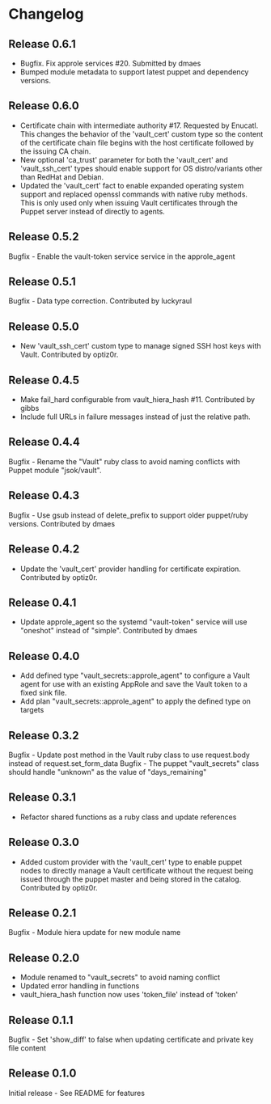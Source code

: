 # Changelog

## Release 0.6.1

- Bugfix. Fix approle services #20. Submitted by dmaes
- Bumped module metadata to support latest puppet and dependency versions.

## Release 0.6.0

- Certificate chain with intermediate authority #17. Requested by Enucatl.
  This changes the behavior of the 'vault_cert' custom type so the content of the
  certificate chain file begins with the host certificate followed by the issuing
  CA chain.
- New optional 'ca_trust' parameter for both the 'vault_cert' and 'vault_ssh_cert'
  types should enable support for OS distro/variants other than RedHat and Debian.
- Updated the 'vault_cert' fact to enable expanded operating system support and
  replaced openssl commands with native ruby methods. This is only used only when
  issuing Vault certificates through the Puppet server instead of directly to agents.

## Release 0.5.2

Bugfix - Enable the vault-token service service in the approle_agent

## Release 0.5.1

Bugfix - Data type correction.  Contributed by luckyraul

## Release 0.5.0

- New 'vault_ssh_cert' custom type to manage signed SSH host keys with Vault.  Contributed by optiz0r.

## Release 0.4.5

- Make fail_hard configurable from vault_hiera_hash #11.  Contributed by gibbs
- Include full URLs in failure messages instead of just the relative path.

## Release 0.4.4

Bugfix - Rename the "Vault" ruby class to avoid naming conflicts with Puppet module "jsok/vault".

## Release 0.4.3

Bugfix - Use gsub instead of delete_prefix to support older puppet/ruby versions.  Contributed by dmaes

## Release 0.4.2

- Update the 'vault_cert' provider handling for certificate expiration.  Contributed by optiz0r.

## Release 0.4.1

- Update approle_agent so the systemd "vault-token" service will use "oneshot" instead of
  "simple".  Contributed by dmaes 

## Release 0.4.0

- Add defined type "vault_secrets::approle_agent" to configure a Vault agent for use with an
  existing AppRole and save the Vault token to a fixed sink file.
- Add plan "vault_secrets::approle_agent" to apply the defined type on targets

## Release 0.3.2

Bugfix - Update post method in the Vault ruby class to use request.body instead of request.set_form_data
Bugfix - The puppet "vault_secrets" class should handle "unknown" as the value of "days_remaining"

## Release 0.3.1

- Refactor shared functions as a ruby class and update references

## Release 0.3.0

- Added custom provider with the 'vault_cert' type to enable puppet nodes to directly
  manage a Vault certificate without the request being issued through the puppet master
  and being stored in the catalog.  Contributed by optiz0r.

## Release 0.2.1

Bugfix - Module hiera update for new module name

## Release 0.2.0

- Module renamed to "vault_secrets" to avoid naming conflict
- Updated error handling in functions
- vault_hiera_hash function now uses 'token_file' instead of 'token'

## Release 0.1.1

Bugfix - Set 'show_diff' to false when updating certificate and private key file content

## Release 0.1.0

Initial release - See README for features

